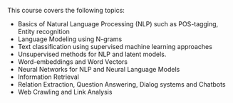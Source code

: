 This course covers the following topics:

- Basics of Natural Language Processing (NLP) such as POS-tagging, Entity recognition
- Language Modeling using N-grams
- Text classification using supervised machine learning approaches
- Unsupervised methods for NLP and latent models.
- Word-embeddings and Word Vectors
- Neural Networks for NLP and Neural Language Models
- Information Retrieval
- Relation Extraction, Question Answering, Dialog systems and Chatbots
- Web Crawling and Link Analysis
